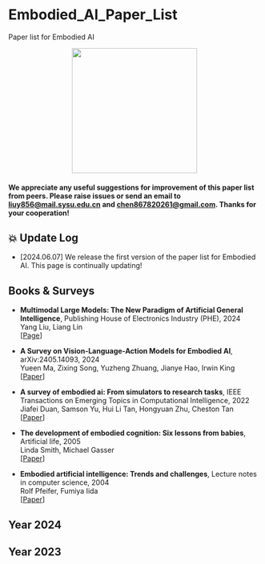# Embodied_AI_Paper_List
Paper list for Embodied AI 

<p align="center">
<img src="https://github.com/HCPLab-SYSU/Embodied_AI_Paper_List/blob/main/EmbodiedAI.jpg" width="250">
</p>


#### We appreciate any useful suggestions for improvement of this paper list from peers. Please raise issues or send an email to **liuy856@mail.sysu.edu.cn** and **chen867820261@gmail.com**. Thanks for your cooperation!

## :collision: Update Log 
* [2024.06.07] We release the first version of the paper list for Embodied AI. This page is continually updating!
    
## Books & Surveys 

* **Multimodal Large Models: The New Paradigm of Artificial General Intelligence**, Publishing House of Electronics Industry (PHE), 2024     
Yang Liu, Liang Lin     
[[Page](https://hcplab-sysu.github.io/Book-of-MLM/)]      

* **A Survey on Vision-Language-Action Models for Embodied AI**, arXiv:2405.14093, 2024   
Yueen Ma, Zixing Song, Yuzheng Zhuang, Jianye Hao, Irwin King    
[[Paper](https://arxiv.org/pdf/2405.14093)]    

* **A survey of embodied ai: From simulators to research tasks**, IEEE Transactions on Emerging Topics in Computational Intelligence, 2022    
Jiafei Duan, Samson Yu, Hui Li Tan, Hongyuan Zhu, Cheston Tan    
[[Paper](https://arxiv.org/pdf/2103.04918)]    

* **The development of embodied cognition: Six lessons from babies**, Artificial life, 2005    
Linda Smith, Michael Gasser    
[[Paper](https://cogdev.sitehost.iu.edu/labwork/6_lessons.pdf)]    

* **Embodied artificial intelligence: Trends and challenges**, Lecture notes in computer science, 2004    
Rolf Pfeifer, Fumiya Iida   
[[Paper](https://people.csail.mit.edu/iida/papers/PfeiferIidaEAIDags.pdf)]     

## Year 2024    

## Year 2023    

